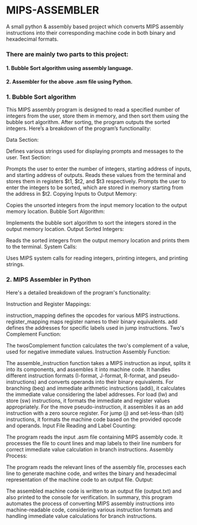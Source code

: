 # MIPS-ASSEMBLER
A small python & assembly based project which converts MIPS assembly instructions into their corresponding machine code in both binary and hexadecimal formats.

### There are mainly two parts to this project:
#### 1. Bubble Sort algorithm using assembly language.
#### 2. Assembler for the above .asm file using Python.

### 1. Bubble Sort algorithm
This MIPS assembly program is designed to read a specified number of integers from the user, store them in memory, and then sort them using the bubble sort algorithm. After sorting, the program outputs the sorted integers. Here’s a breakdown of the program’s functionality:

Data Section:

Defines various strings used for displaying prompts and messages to the user.
Text Section:

Prompts the user to enter the number of integers, starting address of inputs, and starting address of outputs.
Reads these values from the terminal and stores them in registers $t1, $t2, and $t3 respectively.
Prompts the user to enter the integers to be sorted, which are stored in memory starting from the address in $t2.
Copying Inputs to Output Memory:

Copies the unsorted integers from the input memory location to the output memory location.
Bubble Sort Algorithm:

Implements the bubble sort algorithm to sort the integers stored in the output memory location.
Output Sorted Integers:

Reads the sorted integers from the output memory location and prints them to the terminal.
System Calls:

Uses MIPS system calls for reading integers, printing integers, and printing strings.

### 2. MIPS Assembler in Python
 Here's a detailed breakdown of the program's functionality:

Instruction and Register Mappings:

instruction_mapping defines the opcodes for various MIPS instructions.
register_mapping maps register names to their binary equivalents.
add defines the addresses for specific labels used in jump instructions.
Two's Complement Function:

The twosComplement function calculates the two's complement of a value, used for negative immediate values.
Instruction Assembly Function:

The assemble_instruction function takes a MIPS instruction as input, splits it into its components, and assembles it into machine code.
It handles different instruction formats (I-format, J-format, R-format, and pseudo-instructions) and converts operands into their binary equivalents.
For branching (beq) and immediate arithmetic instructions (addi), it calculates the immediate value considering the label addresses.
For load (lw) and store (sw) instructions, it formats the immediate and register values appropriately.
For the move pseudo-instruction, it assembles it as an add instruction with a zero source register.
For jump (j) and set-less-than (slt) instructions, it formats the machine code based on the provided opcode and operands.
Input File Reading and Label Counting:

The program reads the input .asm file containing MIPS assembly code.
It processes the file to count lines and map labels to their line numbers for correct immediate value calculation in branch instructions.
Assembly Process:

The program reads the relevant lines of the assembly file, processes each line to generate machine code, and writes the binary and hexadecimal representation of the machine code to an output file.
Output:

The assembled machine code is written to an output file (output.txt) and also printed to the console for verification.
In summary, this program automates the process of converting MIPS assembly instructions into machine-readable code, considering various instruction formats and handling immediate value calculations for branch instructions.
